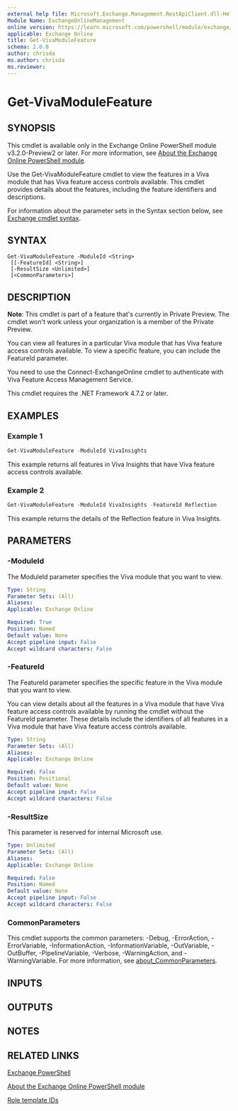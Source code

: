 ```yaml
---
external help file: Microsoft.Exchange.Management.RestApiClient.dll-Help.xml
Module Name: ExchangeOnlineManagement
online version: https://learn.microsoft.com/powershell/module/exchange/get-vivamodulefeature
applicable: Exchange Online
title: Get-VivaModuleFeature
schema: 2.0.0
author: chrisda
ms.author: chrisda
ms.reviewer:
---
```



# Get-VivaModuleFeature

## SYNOPSIS
This cmdlet is available only in the Exchange Online PowerShell module v3.2.0-Preview2 or later. For more information, see [About the Exchange Online PowerShell module](https://aka.ms/exov3-module).

Use the Get-VivaModuleFeature cmdlet to view the features in a Viva module that has Viva feature access controls available. This cmdlet provides details about the features, including the feature identifiers and descriptions.

For information about the parameter sets in the Syntax section below, see [Exchange cmdlet syntax](https://learn.microsoft.com/powershell/exchange/exchange-cmdlet-syntax).

## SYNTAX

```
Get-VivaModuleFeature -ModuleId <String>
 [[-FeatureId] <String>]
 [-ResultSize <Unlimited>]
 [<CommonParameters>]
```

## DESCRIPTION
**Note**: This cmdlet is part of a feature that's currently in Private Preview. The cmdlet won't work unless your organization is a member of the Private Preview.

You can view all features in a particular Viva module that has Viva feature access controls available. To view a specific feature, you can include the FeatureId parameter.

You need to use the Connect-ExchangeOnline cmdlet to authenticate with Viva Feature Access Management Service.

This cmdlet requires the .NET Framework 4.7.2 or later.

## EXAMPLES

### Example 1
```powershell
Get-VivaModuleFeature -ModuleId VivaInsights
```

This example returns all features in Viva Insights that have Viva feature access controls available.

### Example 2
```powershell
Get-VivaModuleFeature -ModuleId VivaInsights -FeatureId Reflection
```

This example returns the details of the Reflection feature in Viva Insights.

## PARAMETERS

### -ModuleId
The ModuleId parameter specifies the Viva module that you want to view.

```yaml
Type: String
Parameter Sets: (All)
Aliases:
Applicable: Exchange Online

Required: True
Position: Named
Default value: None
Accept pipeline input: False
Accept wildcard characters: False
```

### -FeatureId
The FeatureId parameter specifies the specific feature in the Viva module that you want to view.

You can view details about all the features in a Viva module that have Viva feature access controls available by running the cmdlet without the FeatureId parameter. These details include the identifiers of all features in a Viva module that have Viva feature access controls available.

```yaml
Type: String
Parameter Sets: (All)
Aliases:
Applicable: Exchange Online

Required: False
Position: Positional
Default value: None
Accept pipeline input: False
Accept wildcard characters: False
```

### -ResultSize
This parameter is reserved for internal Microsoft use.

```yaml
Type: Unlimited
Parameter Sets: (All)
Aliases:
Applicable: Exchange Online

Required: False
Position: Named
Default value: None
Accept pipeline input: False
Accept wildcard characters: False
```

### CommonParameters
This cmdlet supports the common parameters: -Debug, -ErrorAction, -ErrorVariable, -InformationAction, -InformationVariable, -OutVariable, -OutBuffer, -PipelineVariable, -Verbose, -WarningAction, and -WarningVariable. For more information, see [about_CommonParameters](https://go.microsoft.com/fwlink/p/?LinkID=113216).

## INPUTS

## OUTPUTS

## NOTES

## RELATED LINKS

[Exchange PowerShell](https://learn.microsoft.com/powershell/module/exchange)

[About the Exchange Online PowerShell module](https://learn.microsoft.com/powershell/exchange/exchange-online-powershell-v2#updates-for-the-exo-v3-module)

[Role template IDs](https://learn.microsoft.com/azure/active-directory/roles/permissions-reference#role-template-ids)
